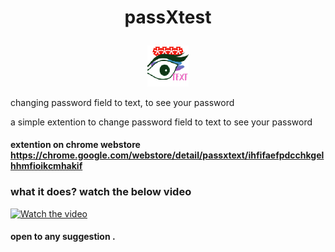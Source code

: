 <h1> <p align="center">
 passXtest
</p>       </h1>                                                      

<p align="center" width="100%">
    <img width="13%" src="/icon//128x128_2.png"> 
</p>


changing password field to text, to see your password

a simple extention to change password field to text to see your password

#### extention on chrome webstore https://chrome.google.com/webstore/detail/passxtext/ihfifaefpdcchkgelhhmfioikcmhakif


### what it does? watch the below video
[![Watch the video](https://i.ytimg.com/vi_webp/ILSeZwiwxJk/maxresdefault.webp)](https://www.youtube.com/embed/ILSeZwiwxJk)


#### open to any suggestion .
